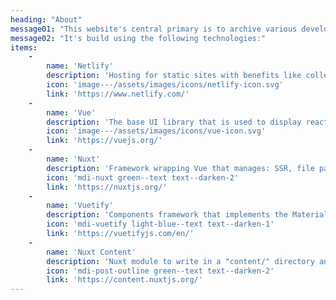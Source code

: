 ```yaml
---
heading: "About"
message01: "This website's central primary is to archive various development guides and tutorials for my self in the future, carefully explain them with images, code blocks, and repositories."
message02: "It's build using the following technologies:"
items:
    -
        name: 'Netlify'
        description: 'Hosting for static sites with benefits like collect form data, automatic deployment from repository pushes and more.'
        icon: 'image---/assets/images/icons/netlify-icon.svg'
        link: 'https://www.netlify.com/'
    -
        name: 'Vue'
        description: 'The base UI library that is used to display reactive variables, manage events, styles and more.'
        icon: 'image---/assets/images/icons/vue-icon.svg'
        link: 'https://vuejs.org/'
    -
        name: 'Nuxt'
        description: 'Framework wrapping Vue that manages: SSR, file path based routing, automatic vuex store, Webpack and much more through modules.'
        icon: 'mdi-nuxt green--text text--darken-2'
        link: 'https://nuxtjs.org/'
    -
        name: 'Vuetify'
        description: 'Components framework that implements the Material Design 2 specification from Google using Vue components also with various css and javascript helpers.'
        icon: 'mdi-vuetify light-blue--text text--darken-1'
        link: 'https://vuetifyjs.com/en/'
    -
        name: 'Nuxt Content'
        description: 'Nuxt module to write in a "content/" directory and fetch your files content through a MongoDB like API, acting as a Git-based Headless CMS.'
        icon: 'mdi-post-outline green--text text--darken-2'
        link: 'https://content.nuxtjs.org/'
---
```


<d-about-techs :items="items">
</d-about-techs>
